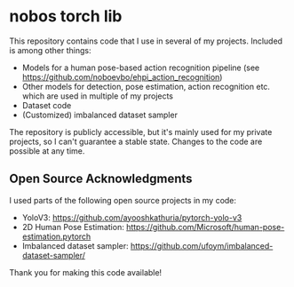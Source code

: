 # nobos torch lib

This repository contains code that I use in several of my projects. Included is among other things:

- Models for a human pose-based action recognition pipeline (see https://github.com/noboevbo/ehpi_action_recognition)
- Other models for detection, pose estimation, action recognition etc. which are used in multiple of my projects
- Dataset code 
- (Customized) imbalanced dataset sampler

The repository is publicly accessible, but it's mainly used for my private projects, so I can't guarantee a stable state. Changes to the code are possible at any time.

## Open Source Acknowledgments
I used parts of the following open source projects in my code:

- YoloV3: https://github.com/ayooshkathuria/pytorch-yolo-v3
- 2D Human Pose Estimation: https://github.com/Microsoft/human-pose-estimation.pytorch
- Imbalanced dataset sampler: https://github.com/ufoym/imbalanced-dataset-sampler/

Thank you for making this code available!